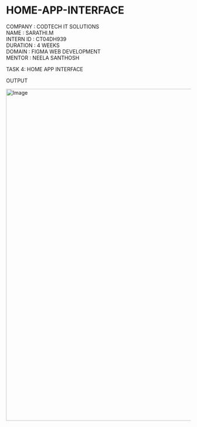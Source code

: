 # HOME-APP-INTERFACE
COMPANY : CODTECH IT SOLUTIONS  
NAME : SARATHI.M  
INTERN ID : CT04DH939  
DURATION : 4 WEEKS  
DOMAIN : FIGMA WEB DEVELOPMENT  
MENTOR : NEELA SANTHOSH  

TASK 4: HOME APP INTERFACE 

OUTPUT

<img width="2412" height="903" alt="Image" src="https://github.com/user-attachments/assets/895303ff-e3af-4519-8969-336ff683cf21" />

